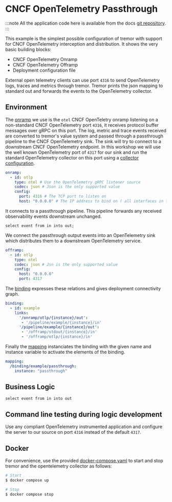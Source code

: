 # CNCF OpenTelemetry Passthrough

:::note
All the application code here is available from the docs [git repository](__GIT__).
:::

This example is the simplest possible configuration of tremor with support for CNCF OpenTelemetry
interception and distribution. It shows the very basic building blocks:
* CNCF OpenTelemetry Onramp
* CNCF OpenTelemetry Offramp
* Deployment configuration file

External open telemetry clients can use port `4316` to send OpenTelemetry logs, traces and metrics
through tremor. Tremor prints the json mapping to standard out and forwards the events to the
OpenTelemetry collector.

## Environment

The [onramp](etc/tremor/config/00_ramps.yaml) we use is the `otel` CNCF OpenTeletry onramp listening on
a non-standard CNCF OpenTelemetry port `4316`, it receives protocol buffer messages over gRPC on this
port. The log, metric and trace events received are converted to tremor's value system and passed through
a passthrough pipeline to the CNCF OpenTelemetry sink. The sink will try to connect to a downstream CNCF
OpenTelemetry endpoint. In this workshop we will use the well known OpenTelemetry port of `4317` for our
sink and run the standard OpenTelemetry collector on this port using a [collector configuration](etc/otel/collector-config.yaml).

```yaml
onramp:
  - id: otlp
    type: otel # Use the OpenTelemetry gRPC listener source
    codec: json # Json is the only supported value
    config:
      port: 4316 # The TCP port to listen on
      host: "0.0.0.0" # The IP address to bind on ( all interfaces in this case )
```

It connects to a passthrough pipeline. This pipeline forwards any received
observability events downstream unchanged.

```trickle
select event from in into out;
```

We connect the passthrough output events into an OpenTelemetry sink which distributes them to
a downstream OpenTelemetry service.

```yaml
offramp:
  - id: otlp
    type: otel
    codec: json # Jsn is the only supported value
    config:
      host: "0.0.0.0"
      port: 4317
```

The [binding](./etc/tremor/config/01_binding.yaml) expresses these relations and gives deployment connectivity graph.

```yaml
binding:
  - id: example
    links:
      '/onramp/otlp/{instance}/out':
       - '/pipeline/example/{instance}/in'
      '/pipeline/example/{instance}/out':
       - '/offramp/stdout/{instance}/in'
       - '/offramp/otlp/{instance}/in'
```

Finally the [mapping](./etc/tremor/config/02_mapping.yaml) instanciates the binding with the given name and instance variable to activate the elements of the binding.

```yaml
mapping:
  /binding/example/passthrough:
    instance: "passthrough"
```

## Business Logic

```trickle
select event from in into out
```

## Command line testing during logic development

Use any compliant OpenTelemetry instrumented application and configure the
server to our source on port `4316` instead of the default `4317`.

## Docker

For convenience, use the provided [docker-compose.yaml](./docker-compose.yaml) to
start and stop tremor and the opentelemetry collector as follows:

```bash
# Start
$ docker compose up

# Stop
$ docker compose stop
```
